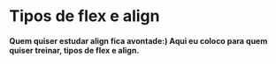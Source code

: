 # Tipos de flex e align

#### Quem quiser estudar align fica avontade:) Aqui eu coloco para quem quiser treinar, tipos de flex e align.
